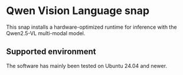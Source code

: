 # Qwen Vision Language snap

This snap installs a hardware-optimized runtime for inference with the Qwen2.5-VL multi-modal model.

## Supported environment

The software has mainly been tested on Ubuntu 24.04 and newer.

